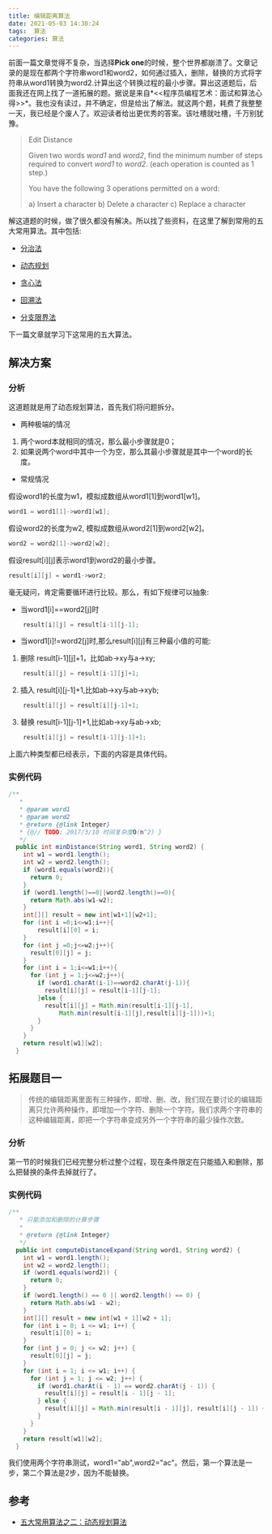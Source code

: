 ```yaml
---
title: 编辑距离算法
date: 2021-05-03 14:30:24
tags:  算法
categories: 算法
---
```



前面一篇文章觉得不复杂，当选择**Pick one**的时候，整个世界都崩溃了。文章记录的是现在都两个字符串word1和word2，如何通过插入，删除，替换的方式将字符串从word1转换为word2.计算出这个转换过程的最小步骤。算出这道题后，后面我还在网上找了一道拓展的题。据说是来自*<<程序员编程艺术：面试和算法心得>>*。我也没有读过，并不确定，但是给出了解法。就这两个题，耗费了我整整一天，我已经是个废人了。欢迎读者给出更优秀的答案。该吐槽就吐槽，千万别犹豫。

> Edit Distance
>
> Given two words *word1* and *word2*, find the minimum number of steps required to convert *word1* to *word2*. (each operation is counted as 1 step.)
>
> You have the following 3 operations permitted on a word:
>
> a) Insert a character
> b) Delete a character
> c) Replace a character

<!--more-->

解这道题的时候，做了很久都没有解决。所以找了些资料，在这里了解到常用的五大常用算法。其中包括:

- [分治法](https://zh.wikipedia.org/wiki/%E5%88%86%E6%B2%BB%E6%B3%95)

- [动态规划](https://zh.wikipedia.org/wiki/%E5%8A%A8%E6%80%81%E8%A7%84%E5%88%92)

- [贪心法](https://zh.wikipedia.org/wiki/%E8%B4%AA%E5%BF%83%E6%B3%95)

- [回溯法](https://zh.wikipedia.org/wiki/%E5%9B%9E%E6%BA%AF%E6%B3%95)

- [分支限界法](http://www.cnblogs.com/steven_oyj/archive/2010/05/22/1741378.html)


下一篇文章就学习下这常用的五大算法。



## 解决方案

### 分析

这道题就是用了动态规划算法，首先我们将问题拆分。

- 两种极端的情况

1.  两个word本就相同的情况，那么最小步骤就是0；
2.  如果说两个word中其中一个为空，那么其最小步骤就是其中一个word的长度。

- 常规情况 


假设word1的长度为w1，模拟成数组从word1[1]到word1[w1]。

```java
word1 = word1[1]->word1[w1];
```

假设word2的长度为w2, 模拟成数组从word2[1]到word2[w2]。

```java
word2 = word2[1]->word2[w2];
```

假设result[i][j]表示word1到word2的最小步骤。

```java
result[i][j] = word1->wor2;
```

毫无疑问，肯定需要循环进行比较。那么，有如下规律可以抽象:

- 当word1[i]==word2[j]时

```Java
	result[i][j] = result[i-1][j-1];
```

- 当word1[i]!=word2[j]时,那么result[i][j]有三种最小值的可能:

1. 删除 result[i-1][j]+1，比如ab->xy与a->xy;

```Java
	result[i][j] = result[i-1][j]+1;
```
2. 插入 result[i][j-1]+1,比如ab->xy与ab->xyb;

```java
	result[i][j] = result[i][j-1]+1;
```
3. 替换 result[i-1][j-1]+1,比如ab->xy与ab->xb;

```java
	result[i][j] = result[i-1][j-1]+1;
```
上面六种类型都已经表示，下面的内容是具体代码。
### 实例代码

```java
/**
   *
   * @param word1
   * @param word2
   * @return {@link Integer} 
   * {@// TODO: 2017/3/10 时间复杂度O(n^2) }
   */
  public int minDistance(String word1, String word2) {
    int w1 = word1.length();
    int w2 = word2.length();
    if (word1.equals(word2)){
      return 0;
    }
    if (word1.length()==0||word2.length()==0){
      return Math.abs(w1-w2);
    }
    int[][] result = new int[w1+1][w2+1];
    for (int i =0;i<=w1;i++){
        result[i][0] = i;
    }
    for (int j =0;j<=w2;j++){
      result[0][j] = j;
    }
    for (int i = 1;i<=w1;i++){
      for (int j = 1;j<=w2;j++){
        if (word1.charAt(i-1)==word2.charAt(j-1)){
          result[i][j] = result[i-1][j-1];
        }else {
          result[i][j] = Math.min(result[i-1][j-1],
              Math.min(result[i-1][j],result[i][j-1]))+1;
        }
      }
    }
    return result[w1][w2];
  }
```





## 拓展题目一

> 传统的编辑距离里面有三种操作，即增、删、改，我们现在要讨论的编辑距离只允许两种操作，即增加一个字符、删除一个字符。我们求两个字符串的这种编辑距离，即把一个字符串变成另外一个字符串的最少操作次数。

### 分析
第一节的时候我们已经完整分析过整个过程，现在条件限定在只能插入和删除，那么把替换的条件去掉就行了。


### 实例代码

```java
/**
   * 只能添加和删除的计算步骤
   *
   * @return {@link Integer}
   */
  public int computeDistanceExpand(String word1, String word2) {
    int w1 = word1.length();
    int w2 = word2.length();
    if (word1.equals(word2)) {
      return 0;
    }
    if (word1.length() == 0 || word2.length() == 0) {
      return Math.abs(w1 - w2);
    }
    int[][] result = new int[w1 + 1][w2 + 1];
    for (int i = 0; i <= w1; i++) {
      result[i][0] = i;
    }
    for (int j = 0; j <= w2; j++) {
      result[0][j] = j;
    }
    for (int i = 1; i <= w1; i++) {
      for (int j = 1; j <= w2; j++) {
        if (word1.charAt(i - 1) == word2.charAt(j - 1)) {
          result[i][j] = result[i - 1][j - 1];
        } else {
          result[i][j] = Math.min(result[i - 1][j], result[i][j - 1]) + 1;
        }
      }
    }
    return result[w1][w2];
  }
```

我们使用两个字符串测试，word1="ab",word2="ac"。然后，第一个算法是一步，第二个算法是2步，因为不能替换。

## 参考

- [五大常用算法之二：动态规划算法](http://www.cnblogs.com/steven_oyj/archive/2010/05/22/1741374.html)

  

